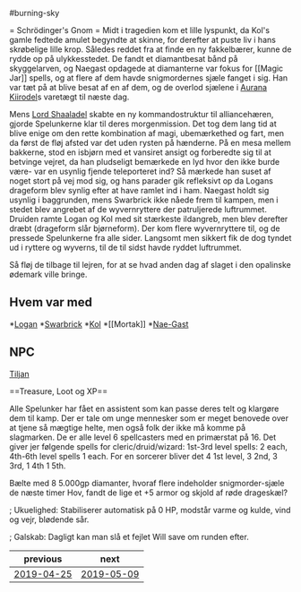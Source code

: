 #burning-sky

= Schrödinger's Gnom =
Midt i tragedien kom et lille lyspunkt, da Kol's gamle fedtede amulet begyndte at skinne, for derefter at puste liv i hans skrøbelige lille krop. Således reddet fra at finde en ny fakkelbærer, kunne de rydde op på ulykkesstedet. De fandt et diamantbesat bånd på skyggelarven, og Naegast opdagede at diamanterne var fokus for [[Magic Jar]] spells, og at flere af dem havde snigmordernes sjæle fanget i sig. Han var tæt på at blive besat af en af dem, og de overlod sjælene i [Aurana Kiirodel](./Aurana%20Kiirodel.md)s varetægt til næste dag.

Mens [Lord Shaaladel](./Lord%20Shaaladel.md) skabte en ny kommandostruktur til alliancehæren, gjorde Spelunkerne klar til deres morgenmission. Det tog dem lang tid at blive enige om den rette kombination af magi, ubemærkethed og fart, men da først de fløj afsted var det uden rysten på hænderne. På en mesa mellem bakkerne, stod en isbjørn med et vansiret ansigt og forberedte sig til at betvinge vejret, da han pludseligt bemærkede en lyd hvor den ikke burde være- var en usynlig fjende teleporteret ind? Så mærkede han suset af noget stort på vej mod sig, og hans parader gik refleksivt op da Logans drageform blev synlig efter at have ramlet ind i ham. Naegast holdt sig usynlig i baggrunden, mens Swarbrick ikke nåede frem til kampen, men i stedet blev angrebet af de wyvernryttere der patruljerede luftrummet. Druiden ramte Logan og Kol med sit stærkeste ildangreb, men blev derefter dræbt (drageform slår bjørneform). Der kom flere wyvernryttere til, og de pressede Spelunkerne fra alle sider. Langsomt men sikkert fik de dog tyndet ud i ryttere og wyverns, til de til sidst havde ryddet luftrummet.

Så fløj de tilbage til lejren, for at se hvad anden dag af slaget i den opalinske ødemark ville bringe.



## Hvem var med
*[Logan](./Logan.md)
*[Swarbrick](./Swarbrick%20Everwood.md)
*[Kol](./Kol%20Hakkavod.md)
*[[Mortak]]
*[Nae-Gast](./Nae-Gast%20Oldknist.md)


## NPC
[Tiljan](./Tiljan.md)


==Treasure, Loot og XP==

Alle Spelunker har fået en assistent som kan passe deres telt og klargøre dem til kamp. Der er tale om unge mennesker som er meget benovede over at tjene så mægtige helte, men også folk der ikke må komme på slagmarken. De er alle level 6 spellcasters med en primærstat på 16. Det giver jer følgende spells for cleric/druid/wizard: 1st-3rd level spells: 2 each, 4th-6th level spells 1 each. For en sorcerer bliver det 4 1st level, 3 2nd, 3 3rd, 1 4th 1 5th.

Bælte med 8 5.000gp diamanter, hvoraf flere indeholder snigmorder-sjæle de næste timer
Hov, fandt de lige et +5 armor og skjold af røde drageskæl?



; Ukuelighed: Stabiliserer automatisk på 0 HP, modstår varme og kulde, vind og vejr, blødende sår.

; Galskab: Dagligt kan man slå et fejlet Will save om runden efter.

| previous | next |
| --- | --- |
| [2019-04-25](./2019-04-25.md) | [2019-05-09](./2019-05-09.md) |
